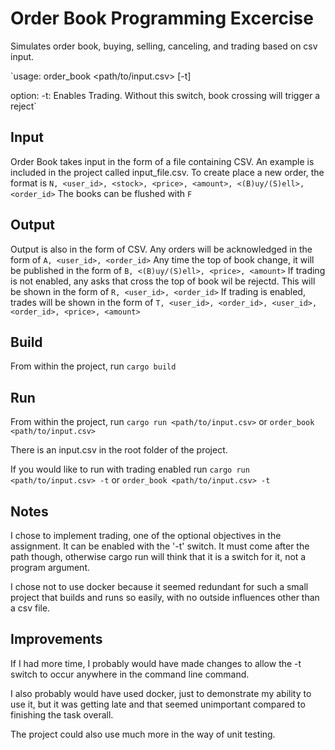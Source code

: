 # Order Book Programming Excercise
Simulates order book, buying, selling, canceling, and trading based on csv input.

`usage: order_book <path/to/input.csv> [-t]

option:
	-t: Enables Trading. Without this switch, book crossing will trigger a
	    reject`

## Input
Order Book takes input in the form of a file containing CSV.
An example is included in the project called input_file.csv.
To create place a new order, the format is
	`N, <user_id>, <stock>, <price>, <amount>, <(B)uy/(S)ell>, <order_id>`
The books can be flushed with
	`F`

## Output
Output is also in the form of CSV.
Any orders will be acknowledged in the form of
	`A, <user_id>, <order_id>`
Any time the top of book change, it will be published in the form of
	`B, <(B)uy/(S)ell>, <price>, <amount>`
If trading is not enabled, any asks that cross the top of book wil be rejectd. This will be shown in the form of
	`R, <user_id>, <order_id>`
If trading is enabled, trades will be shown in the form of
	`T, <user_id>, <order_id>, <user_id>, <order_id>, <price>, <amount>`

## Build
From within the project, run
	`cargo build`

## Run
From within the project, run
	`cargo run <path/to/input.csv>`
or
	`order_book <path/to/input.csv>`

There is an input.csv in the root folder of the project.

If you would like to run with trading enabled run
	`cargo run <path/to/input.csv> -t`
or
	`order_book <path/to/input.csv> -t`

## Notes
I chose to implement trading, one of the optional objectives in the assignment.
It can be enabled with the '-t' switch. It must come after the path though,
otherwise cargo run will think that it is a switch for it, not a program
argument.

I chose not to use docker because it seemed redundant for such a small project
that builds and runs so easily, with no outside influences other than a csv
file.


## Improvements
If I had more time, I probably would have made changes to allow the -t switch to
occur anywhere in the command line command.

I also probably would have used docker, just to demonstrate my ability to use
it, but it was getting late and that seemed unimportant compared to finishing
the task overall.

The project could also use much more in the way of unit testing.
